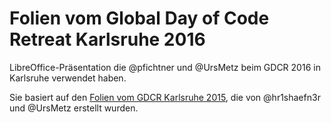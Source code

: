 # Folien vom Global Day of Code Retreat Karlsruhe 2016

LibreOffice-Präsentation die @pfichtner und @UrsMetz beim GDCR 2016 in Karlsruhe verwendet haben.

Sie basiert auf den [Folien vom GDCR Karlsruhe 2015](https://keybase.pub/chr1shaefn3r/ka-gdcr15.pdf), die von @hr1shaefn3r und @UrsMetz erstellt wurden.
